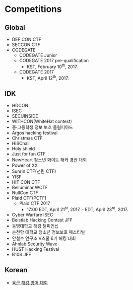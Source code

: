 # Competitions
## Global
  - DEF CON CTF
  - SECCON CTF
  - CODEGATE
    - CODEGATE Junior
    - CODEGATE 2017 pre-qualification
      - KST, February 10<sup>th</sup>, 2017.
    - CODEGATE 2017
      - KST, April 12<sup>th</sup>, 2017.

## IDK
  - HDCON
  - ISEC
  - SECUINSIDE
  - WITHCON(WhiteHat contest)
  - 중·고등학생 정보 보호 올림피아드
  - Argos hacking festival
  - Christmas CTF
  - HISChall
  - Holy shield
  - Just for fun CTF
  - NewHeart 청소년 화이트 해커 경진 대회
  - Power of XX
  - Sunrin CTF(선린 CTF)
  - YISF
  - HIT CON CTF
  - Belluminar WCTF
  - NullCon CTF
  - Plaid CTF(PCTF)
    - Plaid CTF 2017
      - 17:00 EDT, April 21<sup>st</sup>, 2017. - EDT, April 23<sup>rd</sup>, 2017.
  - Cyber Warfare ISEC
  - Beistlab Hacking Contest JFF
  - 동명대학교 해킹 챔피언십
  - 순천향 대학교 청소년 정보보호 페스티벌
  - 안철수 연구소 V스쿨 6기 해킹 대회
  - Ahnlab Security Wave
  - HUST Hacking Festival
  - B10S JFF

## Korean
  - [육군 해킹 방어 대회](http://www.boannews.com/media/view.asp?idx=54129)
